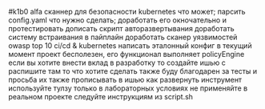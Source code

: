 #k1b0 alfa
 сканнер для безопасности kubernetes 
 что может; парсить config.yaml 
 что нужно сделать; 
 доработать его окночательно и протестировать 
 дописать скрипт авторазвертывания 
 доработать систему встраивания в пайплайн 
 доработать сканер уязвимостей owasp top 10 ci/cd & kubernetes 
 написать эталонный конфиг 
 в текущий момент проект бесполезен, его функционал выполняет policyEngine 
 если вы хотите внести вклад в разработку то создайте ишью с распишите там то что хотите сделать 
 также буду благодарен за тесты и просьба их также прописывать в ишью 
 как развернуть инструмент 
 используйте тулзу только в лабораторных условиях не применяйте в реальном проекте 
 следуйте инструкциям из script.sh
